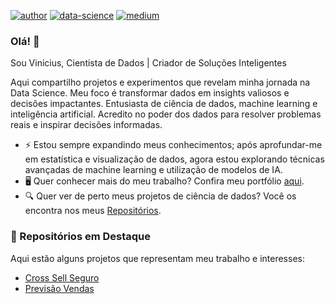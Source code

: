 
[![author](https://img.shields.io/badge/author-Linkedin-blue.svg)](https://www.linkedin.com/in/vinicius-marim/) [![data-science](https://img.shields.io/badge/author-Portfolio-orange.svg)](https://vinicius-marim.github.io/index.html) [![medium](https://img.shields.io/badge/blog-Medium-blue.svg)](https://medium.com/) 

### Olá! 👋

Sou Vinicius, Cientista de Dados | Criador de Soluções Inteligentes 

Aqui compartilho projetos e experimentos que revelam minha jornada na Data Science. Meu foco é transformar dados em insights valiosos e decisões impactantes.
Entusiasta de ciência de dados, machine learning e inteligência artificial. Acredito no poder dos dados para resolver problemas reais e inspirar decisões informadas.

- ⚡ Estou sempre expandindo meus conhecimentos; após aprofundar-me em estatística e visualização de dados, agora estou explorando técnicas avançadas de machine learning e utilização de modelos de IA.
- 🖥️ Quer conhecer mais do meu trabalho? Confira meu portfólio [aqui](https://vinicius-marim.github.io/index.html).
- 🔍 Quer ver de perto meus projetos de ciência de dados? Você os encontra nos meus [Repositórios](https://github.com/vinicius-marim?tab=repositories).

### 🚀 Repositórios em Destaque
Aqui estão alguns projetos que representam meu trabalho e interesses:
- [Cross Sell Seguro](https://github.com/vinicius-marim/cross_sell_seguradora)
- [Previsão Vendas](https://github.com/vinicius-marim/previsao_vendas_rossmann)


<!---
vinicius-marim/vinicius-marim is a ✨ special ✨ repository because its `README.md` (this file) appears on your GitHub profile.
You can click the Preview link to take a look at your changes.
--->
